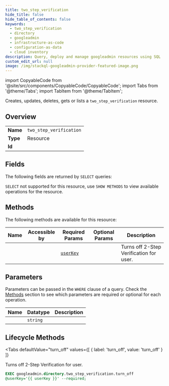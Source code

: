 ```yaml
--- 
title: two_step_verification
hide_title: false
hide_table_of_contents: false
keywords:
  - two_step_verification
  - directory
  - googleadmin
  - infrastructure-as-code
  - configuration-as-data
  - cloud inventory
description: Query, deploy and manage googleadmin resources using SQL
custom_edit_url: null
image: /img/stackql-googleadmin-provider-featured-image.png
---
```


import CopyableCode from '@site/src/components/CopyableCode/CopyableCode';
import Tabs from '@theme/Tabs';
import TabItem from '@theme/TabItem';

Creates, updates, deletes, gets or lists a <code>two_step_verification</code> resource.

## Overview
<table><tbody>
<tr><td><b>Name</b></td><td><code>two_step_verification</code></td></tr>
<tr><td><b>Type</b></td><td>Resource</td></tr>
<tr><td><b>Id</b></td><td><CopyableCode code="googleadmin.directory.two_step_verification" /></td></tr>
</tbody></table>

## Fields

The following fields are returned by `SELECT` queries:

`SELECT` not supported for this resource, use `SHOW METHODS` to view available operations for the resource.


## Methods

The following methods are available for this resource:

<table>
<thead>
    <tr>
    <th>Name</th>
    <th>Accessible by</th>
    <th>Required Params</th>
    <th>Optional Params</th>
    <th>Description</th>
    </tr>
</thead>
<tbody>
<tr>
    <td><a href="#turn_off"><CopyableCode code="turn_off" /></a></td>
    <td><CopyableCode code="exec" /></td>
    <td><a href="#parameter-userKey"><code>userKey</code></a></td>
    <td></td>
    <td>Turns off 2-Step Verification for user.</td>
</tr>
</tbody>
</table>

## Parameters

Parameters can be passed in the `WHERE` clause of a query. Check the [Methods](#methods) section to see which parameters are required or optional for each operation.

<table>
<thead>
    <tr>
    <th>Name</th>
    <th>Datatype</th>
    <th>Description</th>
    </tr>
</thead>
<tbody>
<tr id="parameter-userKey">
    <td><CopyableCode code="userKey" /></td>
    <td><code>string</code></td>
    <td></td>
</tr>
</tbody>
</table>

## Lifecycle Methods

<Tabs
    defaultValue="turn_off"
    values={[
        { label: 'turn_off', value: 'turn_off' }
    ]}
>
<TabItem value="turn_off">

Turns off 2-Step Verification for user.

```sql
EXEC googleadmin.directory.two_step_verification.turn_off 
@userKey='{{ userKey }}' --required;
```
</TabItem>
</Tabs>
